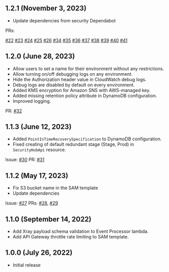 ## 1.2.1 (November 3, 2023)

* Update dependencies from security Dependabot

PRs:

[#22](https://github.com/jfrog/xray-aws-security-hub/pull/22)
[#23](https://github.com/jfrog/xray-aws-security-hub/pull/23)
[#24](https://github.com/jfrog/xray-aws-security-hub/pull/24)
[#25](https://github.com/jfrog/xray-aws-security-hub/pull/25)
[#26](https://github.com/jfrog/xray-aws-security-hub/pull/26)
[#34](https://github.com/jfrog/xray-aws-security-hub/pull/34)
[#35](https://github.com/jfrog/xray-aws-security-hub/pull/35)
[#36](https://github.com/jfrog/xray-aws-security-hub/pull/36)
[#37](https://github.com/jfrog/xray-aws-security-hub/pull/37)
[#38](https://github.com/jfrog/xray-aws-security-hub/pull/38)
[#39](https://github.com/jfrog/xray-aws-security-hub/pull/39)
[#40](https://github.com/jfrog/xray-aws-security-hub/pull/40)
[#41](https://github.com/jfrog/xray-aws-security-hub/pull/41)

## 1.2.0 (June 28, 2023)

* Allow users to set a name for their environment without any restrictions.
* Allow turning on/off debugging logs on any environment.
* Hide the Authorization header value in CloudWatch debug logs.
* Debug logs are disabled by default on every environment.
* Added KMS encryption for Amazon SNS with AWS-managed key.
* Added missing retention policy attribute in DynamoDB configuration.
* Improved logging.

PR: [#32](https://github.com/jfrog/xray-aws-security-hub/pull/32)

## 1.1.3 (June 12, 2023)

* Added `PointInTimeRecoverySpecification` to DynamoDB configuration.
* Fixed creating of default redundant stage (Stage, Prod) in `SecurityHubApi` resource.

Issue: [#30](https://github.com/jfrog/xray-aws-security-hub/issues/30)
PR: [#31](https://github.com/jfrog/xray-aws-security-hub/pull/31)

## 1.1.2 (May 17, 2023)

* Fix S3 bucket name in the SAM template
* Update dependencies

Issue: [#27](https://github.com/jfrog/xray-aws-security-hub/issues/27)
PRs: [#28](https://github.com/jfrog/xray-aws-security-hub/pull/28),
[#29](https://github.com/jfrog/xray-aws-security-hub/pull/29)

## 1.1.0 (September 14, 2022)

* Add Xray payload schema validation to Event Processor lambda.
* Add API Gateway throttle rate limiting to SAM template. 

## 1.0.0 (July 26, 2022)

* Initial release
